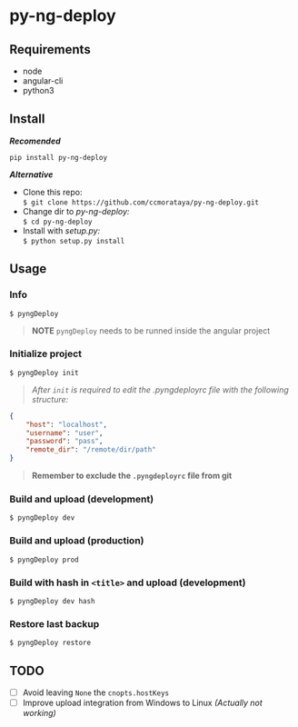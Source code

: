 # py-ng-deploy

## Requirements
* node
* angular-cli
* python3

## Install
**_Recomended_**
```
pip install py-ng-deploy
```
**_Alternative_**
* Clone this repo:  
`$ git clone https://github.com/ccmorataya/py-ng-deploy.git`
* Change dir to _py-ng-deploy:_  
`$ cd py-ng-deploy`
* Install with _setup.py:_  
`$ python setup.py install`

## Usage
### Info
```
$ pyngDeploy
```

> **NOTE** `pyngDeploy` needs to be runned inside the angular project

### Initialize project
```
$ pyngDeploy init
```

>_After `init` is required to edit the .pyngdeployrc file with the following structure:_

```json
{
    "host": "localhost",
    "username": "user",
    "password": "pass",
    "remote_dir": "/remote/dir/path"
}
```

> **Remember to exclude the `.pyngdeployrc` file from git**

### Build and upload (development)
```
$ pyngDeploy dev
```

### Build and upload (production)
```
$ pyngDeploy prod
```

### Build with hash in `<title>` and upload (development)
```
$ pyngDeploy dev hash
```

### Restore last backup
```
$ pyngDeploy restore
```

## TODO
- [ ] Avoid leaving `None` the `cnopts.hostKeys`
- [ ] Improve upload integration from Windows to Linux _(Actually not working)_

